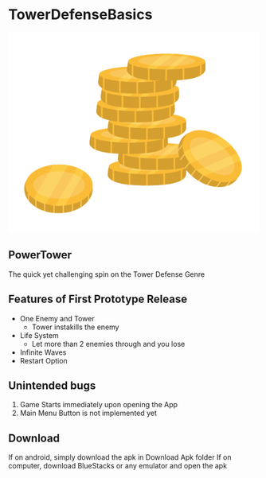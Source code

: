 # TowerDefenseBasics

<img src ="My project/Assets/Sprites/gold.png" alt="IconTest" title="GoldIcon">

## PowerTower

The quick yet challenging spin on the Tower Defense Genre

## Features of First Prototype Release
* One Enemy and Tower
	* Tower instakills the enemy
* Life System
	* Let more than 2 enemies through and you lose
* Infinite Waves
* Restart Option

## Unintended bugs
1. Game Starts immediately upon opening the App
1. Main Menu Button is not implemented yet

## Download

If on android, simply download the apk in Download Apk folder
If on computer, download BlueStacks or any emulator and open the apk
